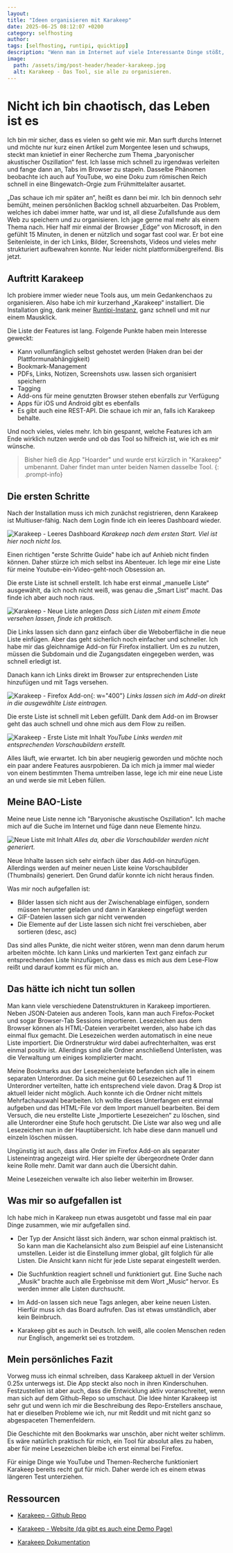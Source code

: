 ```yaml
---
layout: 
title: "Ideen organisieren mit Karakeep"
date: 2025-06-25 08:12:07 +0200
category: selfhosting
author: 
tags: [selfhosting, runtipi, quicktipp]
description: "Wenn man im Internet auf viele Interessante Dinge stößt, muss man das organisieren. Das geht mit Karakeep."
image:
  path: /assets/img/post-header/header-karakeep.jpg
  alt: Karakeep - Das Tool, sie alle zu organisieren.
---
```


# Nicht ich bin chaotisch, das Leben ist es

Ich bin mir sicher, dass es vielen so geht wie mir. Man surft durchs Internet und möchte nur kurz einen Artikel zum Morgentee lesen und schwups, steckt man knietief in einer Recherche zum Thema „baryonischer akustischer Oszillation“ fest. Ich lasse mich schnell zu irgendwas verleiten und fange dann an, Tabs im Browser zu stapeln. Dasselbe Phänomen beobachte ich auch auf YouTube, wo eine Doku zum römischen Reich schnell in eine Bingewatch-Orgie zum Frühmittelalter ausartet.

„Das schaue ich mir später an“, heißt es dann bei mir. Ich bin dennoch sehr bemüht, meinen persönlichen Backlog schnell abzuarbeiten. Das Problem, welches ich dabei immer hatte, war und ist, all diese Zufallsfunde aus dem Web zu speichern und zu organisieren. Ich jage gerne mal mehr als einem Thema nach. Hier half mir einmal der Browser „Edge“ von Microsoft, in den gefühlt 15 Minuten, in denen er nützlich und sogar fast cool war. Er bot eine Seitenleiste, in der ich Links, Bilder, Screenshots, Videos und vieles mehr strukturiert aufbewahren konnte. Nur leider nicht plattformübergreifend. Bis jetzt.

## Auftritt Karakeep

Ich probiere immer wieder neue Tools aus, um mein Gedankenchaos zu organisieren. Also habe ich mir kurzerhand „Karakeep“ installiert. Die Installation ging, dank meiner [Runtipi-Instanz](https://markus-daams.com/posts/runtipi-selfhosting-einfach-gemacht/), ganz schnell und mit nur einem Mausklick. 

Die Liste der Features ist lang. Folgende Punkte haben mein Interesse geweckt:

* Kann vollumfänglich selbst gehostet werden (Haken dran bei der Plattformunabhängigkeit)
* Bookmark-Management
* PDFs, Links, Notizen, Screenshots usw. lassen sich organisiert speichern
* Tagging
* Add-ons für meine genutzten Browser stehen ebenfalls zur Verfügung
* Apps für iOS und Android gibt es ebenfalls
* Es gibt auch eine REST-API. Die schaue ich mir an, falls ich Karakeep behalte.

Und noch vieles, vieles mehr. Ich bin gespannt, welche Features ich am Ende wirklich nutzen werde und ob das Tool so hilfreich ist, wie ich es mir wünsche.

> Bisher hieß die App "Hoarder" und wurde erst kürzlich in "Karakeep" umbenannt. Daher findet man unter beiden Namen dasselbe Tool.
{: .prompt-info}

## Die ersten Schritte

Nach der Installation muss ich mich zunächst registrieren, denn Karakeep ist Multiuser-fähig. Nach dem Login finde ich ein leeres Dashboard wieder.

![Karakeep - Leeres Dashboard](/assets/img/karakeep/karakeep-leeres-dashboard.jpg)
_Karakeep nach dem ersten Start. Viel ist hier noch nicht los._

Einen richtigen "erste Schritte Guide" habe ich auf Anhieb nicht finden können. Daher stürze ich mich selbst ins Abenteuer. Ich lege mir eine Liste für meine Youtube-ein-Video-geht-noch Obsession an. 

Die erste Liste ist schnell erstellt. Ich habe erst einmal „manuelle Liste“ ausgewählt, da ich noch nicht weiß, was genau die „Smart List“ macht. Das finde ich aber auch noch raus.

![Karakeep - Neue Liste anlegen](/assets/img/karakeep/karakeep-neue-liste.jpg)
_Dass sich Listen mit einem Emote versehen lassen, finde ich praktisch._

Die Links lassen sich dann ganz einfach über die Weboberfläche in die neue Liste einfügen. Aber das geht sicherlich noch einfacher und schneller. Ich habe mir das gleichnamige Add-on für Firefox installiert. Um es zu nutzen, müssen die Subdomain und die Zugangsdaten eingegeben werden, was schnell erledigt ist. 

Danach kann ich Links direkt im Browser zur entsprechenden Liste hinzufügen und mit Tags versehen.

![Karakeep - Firefox Add-on](/assets/img/karakeep/karakeep-firefox-add-on.jpg){: w="400"}
_Links lassen sich im Add-on direkt in die ausgewählte Liste eintragen._

Die erste Liste ist schnell mit Leben gefüllt. Dank dem Add-on im Browser geht das auch schnell und ohne mich aus dem Flow zu reißen.

![Karakeep - Erste Liste mit Inhalt](/assets/img/karakeep/karakeep-neue-liste-mit-inhalt.jpg)
_YouTube Links werden mit entsprechenden Vorschaubildern erstellt._

Alles läuft, wie erwartet. Ich bin aber neugierig geworden und möchte noch ein paar andere Features ausrpobieren. Da ich mich ja immer mal wieder von einem bestimmten Thema umtreiben lasse, lege ich mir eine neue Liste an und werde sie mit Leben füllen.

## Meine BAO-Liste

Meine neue Liste nenne ich "Baryonische akustische Oszillation". Ich mache mich auf die Suche im Internet und füge dann neue Elemente hinzu. 

![Neue Liste mit Inhalt](/assets/img/karakeep/karakeep-neue-liste-mit-inhalt2.jpg)
_Alles da, aber die Vorschaubilder werden nicht generiert._

Neue Inhalte lassen sich sehr einfach über das Add-on hinzufügen. Allerdings werden auf meiner neuen Liste keine Vorschaubilder (Thumbnails) generiert. Den Grund dafür konnte ich nicht heraus finden. 

Was mir noch aufgefallen ist:

* Bilder lassen sich nicht aus der Zwischenablage einfügen, sondern müssen herunter geladen und dann in Karakeep eingefügt werden
* GIF-Dateien lassen sich gar nicht verwenden
* Die Elemente auf der Liste lassen sich nicht frei verschieben, aber sortieren (desc, asc)

Das sind alles Punkte, die nicht weiter stören, wenn man denn darum herum arbeiten möchte. Ich kann Links und markierten Text ganz einfach zur entsprechenden Liste hinzufügen, ohne dass es mich aus dem Lese-Flow reißt und darauf kommt es für mich an.

## Das hätte ich nicht tun sollen

Man kann viele verschiedene Datenstrukturen in Karakeep importieren. Neben JSON-Dateien aus anderen Tools, kann man auch Firefox-Pocket und sogar Browser-Tab Sessions importieren. Lesezeichen aus dem Browser können als HTML-Dateien verarbeitet werden, also habe ich das einmal flux gemacht. Die Lesezeichen werden automatisch in eine neue Liste importiert. Die Ordnerstruktur wird dabei aufrechterhalten, was erst einmal positiv ist. Allerdings sind alle Ordner anschließend Unterlisten, was die Verwaltung um einiges komplizierter macht.

Meine Bookmarks aus der Lesezeichenleiste befanden sich alle in einem separaten Unterordner. Da sich meine gut 60 Lesezeichen auf 11 Unterordner verteilten, hatte ich entsprechend viele davon. Drag & Drop ist aktuell leider nicht möglich. Auch konnte ich die Ordner nicht mittels Mehrfachauswahl bearbeiten. Ich wollte dieses Unterfangen erst einmal aufgeben und das HTML-File vor dem Import manuell bearbeiten. Bei dem Versuch, die neu erstellte Liste „Importierte Lesezeichen“ zu löschen, sind alle Unterordner eine Stufe hoch gerutscht. Die Liste war also weg und alle Lesezeichen nun in der Hauptübersicht. Ich habe diese dann manuell und einzeln löschen müssen. 

Ungünstig ist auch, dass alle Order im Firefox Add-on als separater Listeneintrag angezeigt wird. Hier spielte der übergeordnete Order dann keine Rolle mehr. Damit war dann auch die Übersicht dahin.

Meine Lesezeichen verwalte ich also lieber weiterhin im Browser. 

## Was mir so aufgefallen ist

Ich habe mich in Karakeep nun etwas ausgetobt und fasse mal ein paar Dinge zusammen, wie mir aufgefallen sind. 

* Der Typ der Ansicht lässt sich ändern, war schon einmal praktisch ist. So kann man die Kachelansicht also zum Beispiel auf eine Listenansicht umstellen. Leider ist die Einstellung immer global, gilt folglich für alle Listen. Die Ansicht kann nicht für jede Liste separat eingestellt werden.

* Die Suchfunktion reagiert schnell und funktioniert gut. Eine Suche nach „Musik“ brachte auch alle Ergebnisse mit dem Wort „Music“ hervor. Es werden immer alle Listen durchsucht.

* Im Add-on lassen sich neue Tags anlegen, aber keine neuen Listen. Hierfür muss ich das Board aufrufen. Das ist etwas umständlich, aber kein Beinbruch.

* Karakeep gibt es auch in Deutsch. Ich weiß, alle coolen Menschen reden nur Englisch, angemerkt sei es trotzdem.

## Mein persönliches Fazit

Vorweg muss ich einmal schreiben, dass Karakeep aktuell in der Version 0.25x unterwegs ist. Die App steckt also noch in ihren Kinderschuhen. Festzustellen ist aber auch, dass die Entwicklung aktiv voranschreitet, wenn man sich auf dem Github-Repo so umschaut. Die Idee hinter Karakeep ist sehr gut und wenn ich mir die Beschreibung des Repo-Erstellers anschaue, hat er dieselben Probleme wie ich, nur mit Reddit und mit nicht ganz so abgespaceten Themenfeldern. 

Die Geschichte mit den Bookmarks war unschön, aber nicht weiter schlimm. Es wäre natürlich praktisch für mich, ein Tool für absolut alles zu haben, aber für meine Lesezeichen bleibe ich erst einmal bei Firefox.

Für einige Dinge wie YouTube und Themen-Recherche funktioniert Karakeep bereits recht gut für mich. Daher werde ich es einem etwas längeren Test unterziehen. 

## Ressourcen

* [Karakeep - Github Repo](https://github.com/karakeep-app/karakeep)

* [Karakeep - Website (da gibt es auch eine Demo Page)](https://karakeep.app/)

* [Karakeep Dokumentation](https://docs.karakeep.app/)